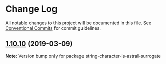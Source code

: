 # Change Log

All notable changes to this project will be documented in this file.
See [Conventional Commits](https://conventionalcommits.org) for commit guidelines.

## [1.10.10](https://gitlab.com/codsen/codsen/compare/string-character-is-astral-surrogate@1.10.9...string-character-is-astral-surrogate@1.10.10) (2019-03-09)

**Note:** Version bump only for package string-character-is-astral-surrogate
